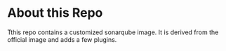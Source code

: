 # About this Repo

Tthis repo contains a customized sonarqube image. It is derived from the official image and adds a few plugins.